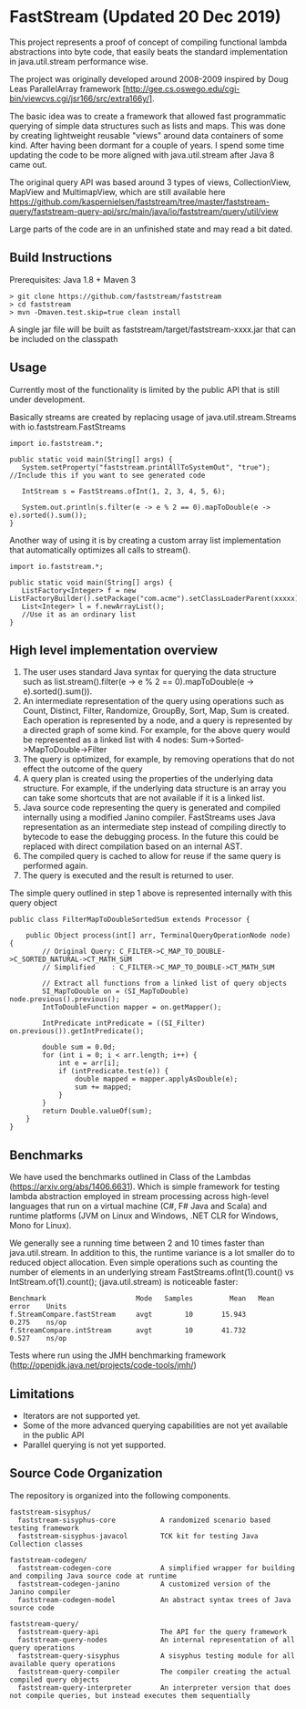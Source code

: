 # FastStream (Updated 20 Dec 2019)
This project represents a proof of concept of compiling functional lambda abstractions into byte code, that easily beats the standard implementation in java.util.stream performance wise.

The project was originally developed around 2008-2009 inspired by Doug Leas ParallelArray framework [http://gee.cs.oswego.edu/cgi-bin/viewcvs.cgi/jsr166/src/extra166y/]. 

The basic idea was to create a framework that allowed fast programmatic querying of simple data structures such as lists and maps. This was done by creating lightweight reusable "views" around data containers of some kind.
After having been dormant for a couple of years. I spend some time updating the code to be more aligned with java.util.stream after Java 8 came out.

The original query API was based around 3 types of views, CollectionView, MapView and MultimapView, which are still available here
https://github.com/kaspernielsen/faststream/tree/master/faststream-query/faststream-query-api/src/main/java/io/faststream/query/util/view

Large parts of the code are in an unfinished state and may read a bit dated.

Build Instructions
-------------------------------------------------------------------------------
Prerequisites: Java 1.8 + Maven 3
~~~~
> git clone https://github.com/faststream/faststream
> cd faststream
> mvn -Dmaven.test.skip=true clean install 
~~~~
A single jar file will be built as faststream/target/faststream-xxxx.jar that can be included on the classpath


Usage
-------------------------------------------------------------------------------
Currently most of the functionality is limited by the public API that is still under development.

Basically streams are created by replacing usage of java.util.stream.Streams with io.faststream.FastStreams
~~~~
import io.faststream.*;

public static void main(String[] args) {
   System.setProperty("faststream.printAllToSystemOut", "true"); //Include this if you want to see generated code

   IntStream s = FastStreams.ofInt(1, 2, 3, 4, 5, 6);

   System.out.println(s.filter(e -> e % 2 == 0).mapToDouble(e -> e).sorted().sum());
}
~~~~

Another way of using it is by creating a custom array list implementation that automatically optimizes all calls to stream().
~~~~
import io.faststream.*;

public static void main(String[] args) {
   ListFactory<Integer> f = new ListFactoryBuilder().setPackage("com.acme").setClassLoaderParent(xxxxx).build();
   List<Integer> l = f.newArrayList();
   //Use it as an ordinary list    
}
~~~~


High level implementation overview
-------------------------------------------------------------------------------
1) The user uses standard Java syntax for querying the data structure such as list.stream().filter(e -> e % 2 == 0).mapToDouble(e -> e).sorted().sum()).
2) An intermediate representation of the query using operations such as Count, Distinct, Filter, Randomize, GroupBy, Sort, Map, Sum is created. Each operation is represented by a node, and a query is represented by a directed graph of some kind. For example, for the above query would be represented as a linked list with 4 nodes: Sum->Sorted->MapToDouble->Filter 
3) The query is optimized, for example, by removing operations that do not effect the outcome of the query
4) A query plan is created using the properties of the underlying data structure. For example, if the underlying data structure is an array you can take some shortcuts that are not available if it is a linked list.
5) Java source code representing the query is generated and compiled internally using a modified Janino compiler. FastStreams uses Java representation as an intermediate step instead of compiling directly to bytecode to ease the debugging process. In the future this could be replaced with direct compilation  based on an internal AST.
6) The compiled query is cached to allow for reuse if the same query is performed again.
7) The query is executed and the result is returned to user.

The simple query outlined in step 1 above is represented internally with this query object
~~~~
public class FilterMapToDoubleSortedSum extends Processor {

    public Object process(int[] arr, TerminalQueryOperationNode node) {
        // Original Query: C_FILTER->C_MAP_TO_DOUBLE->C_SORTED_NATURAL->CT_MATH_SUM
        // Simplified    : C_FILTER->C_MAP_TO_DOUBLE->CT_MATH_SUM
        
        // Extract all functions from a linked list of query objects
        SI_MapToDouble on = (SI_MapToDouble) node.previous().previous();
        IntToDoubleFunction mapper = on.getMapper();
        
        IntPredicate intPredicate = ((SI_Filter) on.previous()).getIntPredicate();
        
        double sum = 0.0d;
        for (int i = 0; i < arr.length; i++) {
            int e = arr[i];
            if (intPredicate.test(e)) {
                double mapped = mapper.applyAsDouble(e);
                sum += mapped;
            }
        }
        return Double.valueOf(sum);
    }
}
~~~~


Benchmarks
-------------------------------------------------------------------------------
We have used the benchmarks outlined in Class of the Lambdas (https://arxiv.org/abs/1406.6631).
Which is simple framework for testing lambda abstraction employed in stream processing across 
high-level languages that run on a virtual machine (C#, F# Java and Scala) and runtime platforms 
(JVM on Linux and Windows, .NET CLR for Windows, Mono for Linux).

We generally see a running time between 2 and 10 times faster than java.util.stream.
In addition to this, the runtime variance is a lot smaller do to reduced object allocation.
Even simple operations such as counting the number of elements in an underlying stream
FastStreams.ofInt(1).count() vs IntStream.of(1).count(); (java.util.stream) is noticeable faster:

~~~~
Benchmark                      Mode   Samples         Mean   Mean error    Units
f.StreamCompare.fastStream     avgt        10       15.943        0.275    ns/op
f.StreamCompare.intStream      avgt        10       41.732        0.527    ns/op
~~~~

Tests where run using the JMH benchmarking framework (http://openjdk.java.net/projects/code-tools/jmh/)


Limitations
-------------------------------------------------------------------------------
  * Iterators are not supported yet.
  * Some of the more advanced querying capabilities are not yet available in the public API
  * Parallel querying is not yet supported.


Source Code Organization
-------------------------------------------------------------------------------
The repository is organized into the following components.
~~~~
faststream-sisyphus/
  faststream-sisyphus-core           A randomized scenario based testing framework
  faststream-sisyphus-javacol        TCK kit for testing Java Collection classes

faststream-codegen/
  faststream-codegen-core            A simplified wrapper for building and compiling Java source code at runtime
  faststream-codegen-janino          A customized version of the Janino compiler
  faststream-codegen-model           An abstract syntax trees of Java source code

faststream-query/
  faststream-query-api               The API for the query framework
  faststream-query-nodes             An internal representation of all query operations
  faststream-query-sisyphus          A sisyphus testing module for all available query operations 
  faststream-query-compiler          The compiler creating the actual compiled query objects
  faststream-query-interpreter       An interpreter version that does not compile queries, but instead executes them sequentially
~~~~
